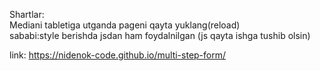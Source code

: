 Shartlar:  
Mediani tabletiga utganda pageni qayta yuklang(reload)   
sababi:style berishda jsdan ham foydalnilgan (js qayta ishga tushib olsin) 

link: https://nidenok-code.github.io/multi-step-form/
